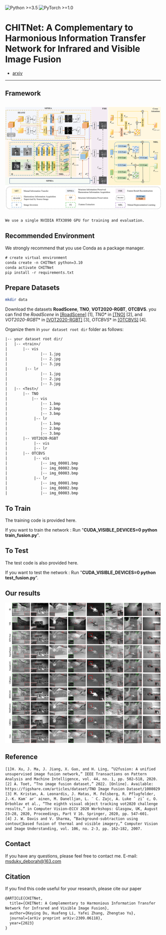 ![Python >=3.5](https://img.shields.io/badge/Python->=3.5-yellow.svg)
![PyTorch >=1.0](https://img.shields.io/badge/PyTorch->=1.6-blue.svg)

#  CHITNet: A Complementary to Harmonious Information Transfer Network for Infrared and Visible Image Fusion
- [arxiv](https://arxiv.org/abs/2309.06118 )

---
## Framework
![framework](./assets/framework.png)
---
###  
```bash
We use a single NVIDIA RTX3090 GPU for training and evaluation.
```

## Recommended Environment
We strongly recommend that you use Conda as a package manager.

```shell
# create virtual environment
conda create -n CHITNet python=3.10
conda activate CHITNet
pip install -r requirements.txt
```

## Prepare Datasets
```bash
mkdir data
```

Download the datasets **RoadScene**, **TNO**, **VOT2020-RGBT**, **OTCBVS**.
you can find the *RoadScene* in [[RoadScene]](https://github.com/hanna-xu/RoadScene) [1], 
*TNO** in [[TNO]](https://figshare.com/articles/TNO_Image_Fusion_Dataset/1008029) [2],
and *VOT2020-RGBT** in [[VOT2020-RGBT]](http://data.votchallenge.net/vot2020/rgbtir/meta/description.json) [3],
*OTCBVS** in [[OTCBVS]](http://vcipl-okstate.org/pbvs/bench/) [4].

Organize them in `your dataset root dir` folder as follows:

```
|-- your dataset root dir/
|   |-- <train>/
|       |-- vis
|               |-- 1.jpg
|               |-- 2.jpg
|               |-- 3.jpg
|        |-- lr
|               |-- 1.jpg
|               |-- 2.jpg
|               |-- 3.jpg
|   |-- <Test>/
|       |-- TNO
|           |-- vis
|               |-- 1.bmp
|               |-- 2.bmp
|               |-- 3.bmp
|            |-- lr
|               |-- 1.bmp
|               |-- 2.bmp
|               |-- 3.bmp
|       |-- VOT2020-RGBT
|            |-- vis
|            |-- lr
|       |-- OTCBVS
|            |-- vis
|               |-- img_00001.bmp
|               |-- img_00002.bmp
|               |-- img_00003.bmp
|            |-- lr
|               |-- img_00001.bmp
|               |-- img_00002.bmp
|               |-- img_00003.bmp
```


## To Train
The training code is provided here.

If you want to train the network : Run "**CUDA_VISIBLE_DEVICES=0 python train_fusion.py**".

## To Test
The test code is also provided here.

If you want to test the network : Run "**CUDA_VISIBLE_DEVICES=0 python test_fusion.py**".

## Our results
![Abstract](assets/results.png)

## Reference
```
[1]H. Xu, J. Ma, J. Jiang, X. Guo, and H. Ling, “U2fusion: A unified unsupervised image fusion network,” IEEE Transactions on Pattern Analysis and Machine Intelligence, vol. 44, no. 1, pp. 502–518, 2020.
[2] A. Toet, “Tno image fusion dataset,” 2022. [Online]. Available: https://figshare.com/articles/dataset/TNO Image Fusion Dataset/1008029
[3] M. Kristan, A. Leonardis, J. Matas, M. Felsberg, R. Pflugfelder, J.-K. Kam¨ ar¨ ainen, M. Danelljan, L. ¨ C. Zajc, A. Luke ˇ ziˇ c, O. Drbohlav et al., “The eighth visual object tracking vot2020 challenge results,” in Computer Vision–ECCV 2020 Workshops: Glasgow, UK, August 23–28, 2020, Proceedings, Part V 16. Springer, 2020, pp. 547–601.
[4] J. W. Davis and V. Sharma, “Background-subtraction using contourbased fusion of thermal and visible imagery,” Computer Vision and Image Understanding, vol. 106, no. 2-3, pp. 162–182, 2007.
```

## Contact

If you have any questions, please feel free to contact me. E-mail: [msduky_deborah@163.com](mailto:msdky_deborah@163.com)

## Citation

If you find this code useful for your research, please cite our paper

```
@ARTICLE{CHITNet,
  title={CHITNet: A Complementary to Harmonious Information Transfer Network for Infrared and Visible Image Fusion},
  author={Keying Du, Huafeng Li, Yafei Zhang, Zhengtao Yu},
  journal={arXiv preprint arXiv:2309.06118},
  year={2023}
}
```
